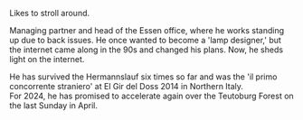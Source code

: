 Likes to stroll around.

Managing partner and head of the Essen office, where he works standing up due to back issues. He once wanted to become a 'lamp designer,' but the internet came along in the 90s and changed his plans. Now, he sheds light on the internet.

He has survived the Hermannslauf six times so far and was the 'il primo concorrente straniero' at El Gir del Doss 2014 in Northern Italy.<br>
For 2024, he has promised to accelerate again over the Teutoburg Forest on the last Sunday in April.